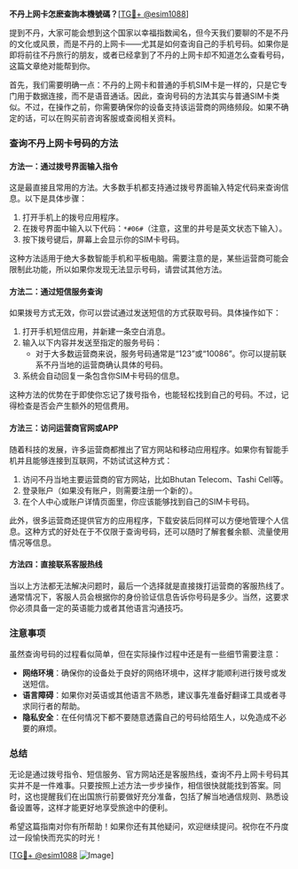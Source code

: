 **不丹上网卡怎麽查詢本機號碼？**[[TG💪+ @esim1088](https://t.me/s/esim1088)]

提到不丹，大家可能会想到这个国家以幸福指数闻名，但今天我们要聊的不是不丹的文化或风景，而是不丹的上网卡——尤其是如何查询自己的手机号码。如果你是即将前往不丹旅行的朋友，或者已经拿到了不丹的上网卡却不知道怎么查看号码，这篇文章绝对能帮到你。

首先，我们需要明确一点：不丹的上网卡和普通的手机SIM卡是一样的，只是它专门用于数据连接，而不是语音通话。因此，查询号码的方法其实与普通SIM卡类似。不过，在操作之前，你需要确保你的设备支持该运营商的网络频段。如果不确定的话，可以在购买前咨询客服或查阅相关资料。

### **查询不丹上网卡号码的方法**

#### 方法一：通过拨号界面输入指令

这是最直接且常用的方法。大多数手机都支持通过拨号界面输入特定代码来查询信息。以下是具体步骤：

1. 打开手机上的拨号应用程序。
2. 在拨号界面中输入以下代码：`*#06#`（注意，这里的井号是英文状态下输入）。
3. 按下拨号键后，屏幕上会显示你的SIM卡号码。

这种方法适用于绝大多数智能手机和平板电脑。需要注意的是，某些运营商可能会限制此功能，所以如果你发现无法显示号码，请尝试其他方法。

#### 方法二：通过短信服务查询

如果拨号方式无效，你可以尝试通过发送短信的方式获取号码。具体操作如下：

1. 打开手机短信应用，并新建一条空白消息。
2. 输入以下内容并发送至指定的服务号码：
   - 对于大多数运营商来说，服务号码通常是“123”或“10086”。你可以提前联系不丹当地的运营商确认具体的号码。
3. 系统会自动回复一条包含你SIM卡号码的信息。

这种方法的优势在于即使你忘记了拨号指令，也能轻松找到自己的号码。不过，记得检查是否会产生额外的短信费用。

#### 方法三：访问运营商官网或APP

随着科技的发展，许多运营商都推出了官方网站和移动应用程序。如果你有智能手机并且能够连接到互联网，不妨试试这种方式：

1. 访问不丹当地主要运营商的官方网站，比如Bhutan Telecom、Tashi Cell等。
2. 登录账户（如果没有账户，则需要注册一个新的）。
3. 在个人中心或账户详情页面里，你应该能够找到自己的SIM卡号码。

此外，很多运营商还提供官方的应用程序，下载安装后同样可以方便地管理个人信息。这种方式的好处在于不仅限于查询号码，还可以随时了解套餐余额、流量使用情况等信息。

#### 方法四：直接联系客服热线

当以上方法都无法解决问题时，最后一个选择就是直接拨打运营商的客服热线了。通常情况下，客服人员会根据你的身份验证信息告诉你号码是多少。当然，这要求你必须具备一定的英语能力或者其他语言沟通技巧。

### **注意事项**

虽然查询号码的过程看似简单，但在实际操作过程中还是有一些细节需要注意：

- **网络环境**：确保你的设备处于良好的网络环境中，这样才能顺利进行拨号或发送短信。
- **语言障碍**：如果你对英语或其他语言不熟悉，建议事先准备好翻译工具或者寻求同行者的帮助。
- **隐私安全**：在任何情况下都不要随意透露自己的号码给陌生人，以免造成不必要的麻烦。

### **总结**

无论是通过拨号指令、短信服务、官方网站还是客服热线，查询不丹上网卡号码其实并不是一件难事。只要按照上述方法一步步操作，相信很快就能找到答案。同时，这也提醒我们在出国旅行前要做好充分准备，包括了解当地通信规则、熟悉设备设置等，这样才能更好地享受旅途中的便利。

希望这篇指南对你有所帮助！如果你还有其他疑问，欢迎继续提问。祝你在不丹度过一段愉快而充实的时光！

[[TG💪+ @esim1088](https://t.me/s/esim1088) ![Image](https://i.postimg.cc/4NQfJmqS/Snipaste-2025-05-13-00-14-12.png)]